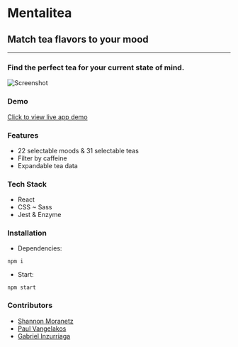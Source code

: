 # Mentalitea

## Match tea flavors to your mood

* * *

### Find the perfect tea for your current state of mind.

![Screenshot](https://i.imgur.com/wu8VrCX.png)

### Demo

[Click to view live app demo](https://shannonmoranetz.github.io/mentalitea)

### Features

*   22 selectable moods & 31 selectable teas
*   Filter by caffeine
*   Expandable tea data

### Tech Stack

*   React
*   CSS ~ Sass
*   Jest & Enzyme

### Installation

* Dependencies:
```
npm i
```
* Start:
```
npm start
```

### Contributors

* [Shannon Moranetz](https://github.com/shannonmoranetz)
* [Paul Vangelakos](https://github.com/pvinthemix)
* [Gabriel Inzurriaga](https://github.com/inzurriaga)